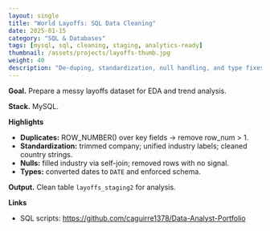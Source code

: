 ```yaml
---
layout: single
title: "World Layoffs: SQL Data Cleaning"
date: 2025-01-15
category: "SQL & Databases"
tags: [mysql, sql, cleaning, staging, analytics-ready]
thumbnail: /assets/projects/layoffs-thumb.jpg
weight: 40
description: "De-duping, standardization, null handling, and type fixes for global layoffs data."
---
```


**Goal.** Prepare a messy layoffs dataset for EDA and trend analysis.

**Stack.** MySQL.

**Highlights**
- **Duplicates:** ROW_NUMBER() over key fields → remove row_num > 1.
- **Standardization:** trimmed company; unified industry labels; cleaned country strings.
- **Nulls:** filled industry via self-join; removed rows with no signal.
- **Types:** converted dates to `DATE` and enforced schema.

**Output.** Clean table `layoffs_staging2` for analysis.

**Links**
- SQL scripts: <https://github.com/caguirre1378/Data-Analyst-Portfolio>
